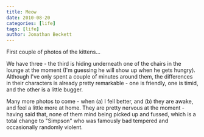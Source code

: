 ```yaml
---
title: Meow
date: 2010-08-20
categories: [life]
tags: [life]
author: Jonathan Beckett
---
```


First couple of photos of the kittens...

We have three - the third is hiding underneath one of the chairs in the lounge at the moment (I'm guessing he will show up when he gets hungry). Although I've only spent a couple of minutes around them, the differences in their characters is already pretty remarkable - one is friendly, one is timid, and the other is a little bugger.

Many more photos to come - when (a) I fell better, and (b) they are awake, and feel a little more at home. They are pretty nervous at the moment - having said that, none of them mind being picked up and fussed, which is a total change to "Simpson" who was famously bad tempered and occasionally randomly violent.